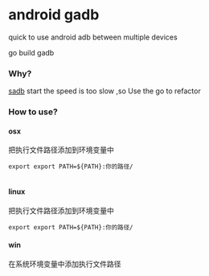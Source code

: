 # android gadb
quick to use android adb  between multiple devices

go build gadb

### Why?
[sadb](https://github.com/linroid/sadb) start the speed is too slow ,so Use the go to refactor

### How to use?

#### osx
把执行文件路径添加到环境变量中
```
export export PATH=${PATH}:你的路径/
    ​
```
#### linux
把执行文件路径添加到环境变量中
```
export export PATH=${PATH}:你的路径/
```
#### win
在系统环境变量中添加执行文件路径



